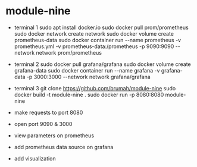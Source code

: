 # module-nine

- terminal 1
sudo apt install docker.io
sudo docker pull prom/prometheus
sudo docker network create network
sudo docker volume create prometheus-data
sudo docker container run --name prometheus -v prometheus.yml -v prometheus-data:/prometheus -p 9090:9090 --network network prom/prometheus

- terminal 2
sudo docker pull grafana/grafana
sudo docker volume create grafana-data
sudo docker container run --name grafana -v grafana-data -p 3000:3000 --network network grafana/grafana

- terminal 3
git clone https://github.com/brumah/module-nine
sudo docker build -t module-nine .
sudo docker run -p 8080:8080 module-nine

- make requests to port 8080
- open port 9090 & 3000
- view parameters on prometheus
- add prometheus data source on grafana
- add visualization
